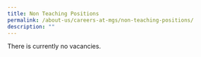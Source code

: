 ```yaml
---
title: Non Teaching Positions
permalink: /about-us/careers-at-mgs/non-teaching-positions/
description: ""
---
```






There is currently no vacancies.